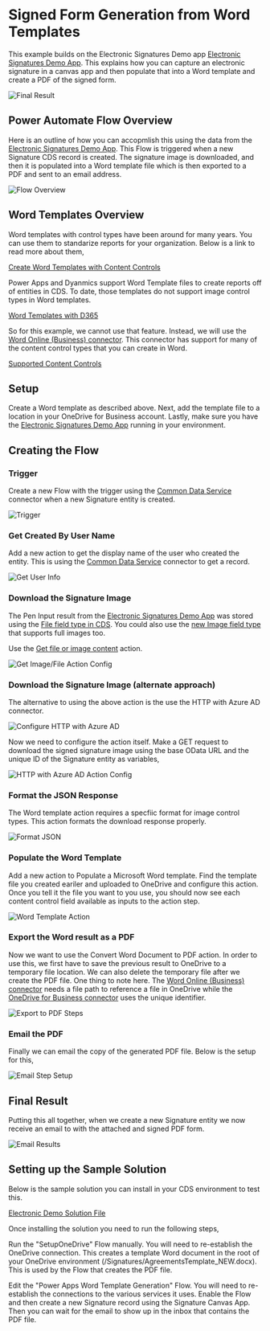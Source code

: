 # Signed Form Generation from Word Templates
This example builds on the Electronic Signatures Demo app [Electronic Signatures Demo App](../electronic-signatures/README.md).  This explains how you can capture an electronic signature in a canvas app and then populate that into a Word template and create a PDF of the signed form.  

![Final Result](images/signed-form-PDF-result.JPG)

## Power Automate Flow Overview
Here is an outline of how you can accopmlish this using the data from the [Electronic Signatures Demo App](../electronic-signatures/README.md).  This Flow is triggered when a new Signature CDS record is created.  The signature image is downloaded, and then it is populated into a Word template file which is then exported to a PDF and sent to an email address.

![Flow Overview](images/signed-form-flow-overview.JPG)

## Word Templates Overview
Word templates with control types have been around for many years.  You can use them to standarize reports for your organization. Below is a link to read more about them,

[Create Word Templates with Content Controls](https://support.office.com/en-us/article/create-forms-that-users-complete-or-print-in-word-040c5cc1-e309-445b-94ac-542f732c8c8b?ui=en-US&rs=en-US&ad=US)

Power Apps and Dyanmics support Word Template files to create reports off of entities in CDS.  To date, those templates do not support image control types in Word templates.  

[Word Templates with D365](https://docs.microsoft.com/en-us/power-platform/admin/using-word-templates-dynamics-365)

So for this example, we cannot use that feature.  Instead, we will use the [Word Online (Business) connector](https://docs.microsoft.com/en-us/connectors/wordonlinebusiness/).  This connector has support for many of the content control types that you can create in Word.

[Supported Content Controls](https://docs.microsoft.com/en-us/connectors/wordonlinebusiness/#currently-supported-content-controls)

## Setup
Create a Word template as described above.  Next, add the template file to a location in your OneDrive for Business account.  Lastly, make sure you have the [Electronic Signatures Demo App](../electronic-signatures/README.md) running in your environment.

## Creating the Flow

### Trigger
Create a new Flow with the trigger using the [Common Data Service](https://docs.microsoft.com/en-us/Connectors/commondataserviceforapps/#when-a-record-is-created,-updated-or-deleted) connector when a new Signature entity is created.

![Trigger](images/signed-form-trigger.JPG)

### Get Created By User Name
Add a new action to get the display name of the user who created the entity.  This is using the [Common Data Service](https://docs.microsoft.com/en-us/Connectors/commondataserviceforapps/#get-a-record) connector to get a record.

![Get User Info](images/signed-form-get-user-info.JPG)


### Download the Signature Image
The Pen Input result from the [Electronic Signatures Demo App](../electronic-signatures/README.md) was stored using the [File field type in CDS](https://docs.microsoft.com/en-us/powerapps/developer/common-data-service/file-attributes).  You could also use the [new Image field type](https://docs.microsoft.com/en-us/powerapps/developer/common-data-service/image-attributes) that supports full images too.

Use the [Get file or image content](https://docs.microsoft.com/en-us/connectors/commondataserviceforapps/#get-file-or-image-content) action.

![Get Image/File Action Config](images/signed-form-save-image-action.JPG)

### Download the Signature Image (alternate approach)
The alternative to using the above action is the use the HTTP with Azure AD connector.

![Configure HTTP with Azure AD](images/signed-form-HTTP-AAD-Config.JPG)

Now we need to configure the action itself.  Make a GET request to download the signed signature image using the base OData URL and the unique ID of the Signature entity as variables,

![HTTP with Azure AD Action Config](images/signed-form-HTTP-AAD-action-setup.JPG)

### Format the JSON Response
The Word template action requires a specfiic format for image control types.  This action formats the download response properly.

![Format JSON](images/signed-form-format-json.JPG)

### Populate the Word Template
Add a new action to Populate a Microsoft Word template.  Find the template file you created eariler and uploaded to OneDrive and configure this action.  Once you tell it the file you want to you use, you should now see each content control field available as inputs to the action step.  

![Word Template Action](images/signed-form-word-template-action.JPG)


### Export the Word result as a PDF
Now we want to use the Convert Word Document to PDF action.  In order to use this, we first have to save the previous result to OneDrive to a temporary file location.  We can also delete the temporary file after we create the PDF file.  One thing to note here.  The [Word Online (Business) connector](https://docs.microsoft.com/en-us/connectors/wordonlinebusiness/) needs a file path to reference a file in OneDrive while the [OneDrive for Business connector](https://docs.microsoft.com/en-us/Connectors/onedriveforbusiness/) uses the unique identifier.

![Export to PDF Steps](images/signed-form-export-PDF.JPG)

### Email the PDF
Finally we can email the copy of the generated PDF file.  Below is the setup for this,

![Email Step Setup](images/signed-form-email-step.JPG)

## Final Result
Putting this all together, when we create a new Signature entity we now receive an email to with the attached and signed PDF form.

![Email Results](images/signed-form-email-output.JPG)

## Setting up the Sample Solution
Below is the sample solution you can install in your CDS environment to test this.  

[Electronic Demo Solution File](https://github.com/microsoft/Federal-Business-Applications/raw/main/demos/electronic-signatures/ElectronicSignatureDemo_1_0_0_6.zip)

Once installing the solution you need to run the following steps,

Run the "SetupOneDrive" Flow manually.  You will need to re-establish the OneDrive connection.  This creates a template Word document in the root of your OneDrive environment (/Signatures/AgreementsTemplate_NEW.docx).  This is used by the Flow that creates the PDF file.

Edit the "Power Apps Word Template Generation" Flow.  You will need to re-establish the connections to the various services it uses.  Enable the Flow and then create a new Signature record using the Signature Canvas App.  Then you can wait for the email to show up in the inbox that contains the PDF file.
